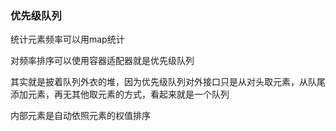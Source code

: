 ### 优先级队列

统计元素频率可以用map统计

对频率排序可以使用容器适配器就是优先级队列

其实就是披着队列外衣的堆，因为优先级队列对外接口只是从对头取元素，从队尾添加元素，再无其他取元素的方式，看起来就是一个队列

内部元素是自动依照元素的权值排序

